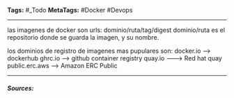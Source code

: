**Tags:** #_Todo
**MetaTags:** #Docker #Devops 
- - -
las imagenes de docker son urls:
dominio/ruta/tag/digest
dominio/ruta es el repositorio donde se guarda la imagen, y su nombre.

los dominios de registro de imagenes mas pupulares son:
docker.io --> dockerhub
ghrc.io  --> github container registry
quay.io  ---> Red hat quay
public.erc.aws  -->  Amazon ERC Public
- - - 
#### ***Sources:***
